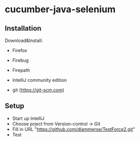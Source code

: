cucumber-java-selenium
==================

## Installation

Download&Install:
- Firefox
- Firebug
- Firepath

- IntelliJ community edition
- git (https://git-scm.com)


## Setup

- Start up IntelliJ
- Choose prject from Version-control -> Git
- Fill in URL "https://github.com/dlammerse/TestForce2.git"
- Test



